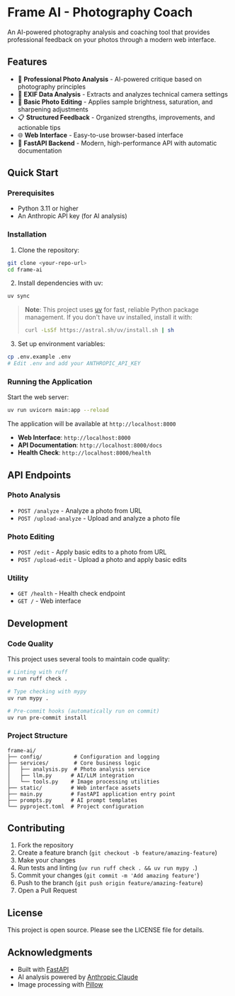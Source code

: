 # Frame AI - Photography Coach

An AI-powered photography analysis and coaching tool that provides professional feedback on your photos through a modern web interface.

## Features

- 📸 **Professional Photo Analysis** - AI-powered critique based on photography principles
- 🎯 **EXIF Data Analysis** - Extracts and analyzes technical camera settings
- 🎨 **Basic Photo Editing** - Applies sample brightness, saturation, and sharpening adjustments
- 📋 **Structured Feedback** - Organized strengths, improvements, and actionable tips
- 🌐 **Web Interface** - Easy-to-use browser-based interface
- 🚀 **FastAPI Backend** - Modern, high-performance API with automatic documentation

## Quick Start

### Prerequisites

- Python 3.11 or higher
- An Anthropic API key (for AI analysis)

### Installation

1. Clone the repository:
```bash
git clone <your-repo-url>
cd frame-ai
```

2. Install dependencies with uv:
```bash
uv sync
```

> **Note**: This project uses [uv](https://docs.astral.sh/uv/) for fast, reliable Python package management. If you don't have uv installed, install it with:
> ```bash
> curl -LsSf https://astral.sh/uv/install.sh | sh
> ```

3. Set up environment variables:
```bash
cp .env.example .env
# Edit .env and add your ANTHROPIC_API_KEY
```

### Running the Application

Start the web server:
```bash
uv run uvicorn main:app --reload
```

The application will be available at `http://localhost:8000`

- **Web Interface**: `http://localhost:8000`
- **API Documentation**: `http://localhost:8000/docs`
- **Health Check**: `http://localhost:8000/health`

## API Endpoints

### Photo Analysis
- `POST /analyze` - Analyze a photo from URL
- `POST /upload-analyze` - Upload and analyze a photo file

### Photo Editing
- `POST /edit` - Apply basic edits to a photo from URL
- `POST /upload-edit` - Upload a photo and apply basic edits

### Utility
- `GET /health` - Health check endpoint
- `GET /` - Web interface

## Development

### Code Quality

This project uses several tools to maintain code quality:

```bash
# Linting with ruff
uv run ruff check .

# Type checking with mypy
uv run mypy .

# Pre-commit hooks (automatically run on commit)
uv run pre-commit install
```

### Project Structure

```
frame-ai/
├── config/          # Configuration and logging
├── services/        # Core business logic
│   ├── analysis.py  # Photo analysis service
│   ├── llm.py      # AI/LLM integration
│   └── tools.py    # Image processing utilities
├── static/         # Web interface assets
├── main.py         # FastAPI application entry point
├── prompts.py      # AI prompt templates
└── pyproject.toml  # Project configuration
```

## Contributing

1. Fork the repository
2. Create a feature branch (`git checkout -b feature/amazing-feature`)
3. Make your changes
4. Run tests and linting (`uv run ruff check . && uv run mypy .`)
5. Commit your changes (`git commit -m 'Add amazing feature'`)
6. Push to the branch (`git push origin feature/amazing-feature`)
7. Open a Pull Request

## License

This project is open source. Please see the LICENSE file for details.

## Acknowledgments

- Built with [FastAPI](https://fastapi.tiangolo.com/)
- AI analysis powered by [Anthropic Claude](https://www.anthropic.com/)
- Image processing with [Pillow](https://python-pillow.org/)
